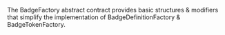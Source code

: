 The BadgeFactory abstract contract provides basic structures & modifiers that simplify the implementation of BadgeDefinitionFactory & BadgeTokenFactory.




